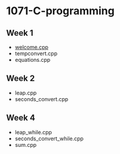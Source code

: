# 1071-C-programming

## Week 1
- [welcome.cpp](https://github.com/htchung/1071-C-programming/tree/master/w01/welcome.cpp)
- tempconvert.cpp
- equations.cpp

## Week 2
* leap.cpp
* seconds_convert.cpp

## Week 4
* leap_while.cpp
* seconds_convert_while.cpp
* sum.cpp

<!--stackedit_data:
eyJoaXN0b3J5IjpbMTI3NTM1NDk1Nl19
-->